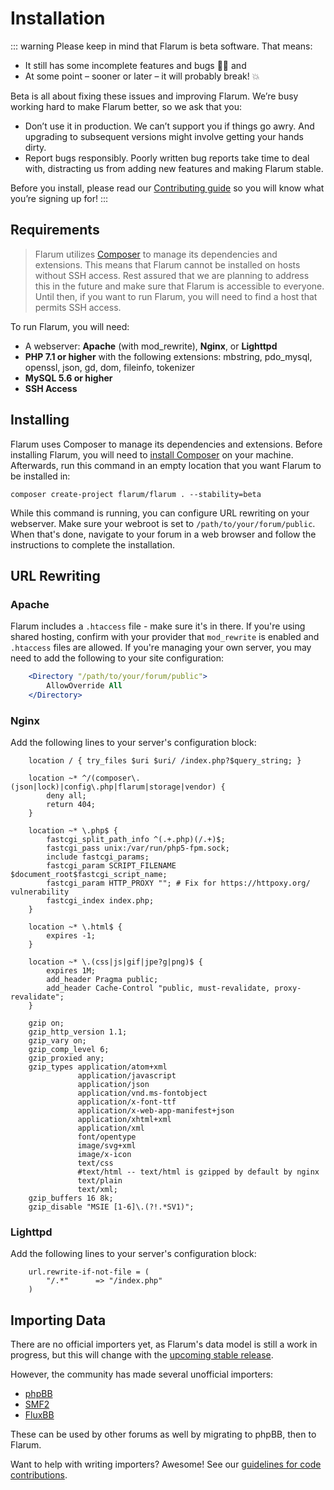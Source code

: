 # Installation

::: warning
Please keep in mind that Flarum is beta software. That means:

* It still has some incomplete features and bugs 🐛🐞 and
* At some point – sooner or later – it will probably break! 💥

Beta is all about fixing these issues and improving Flarum. We’re busy working hard to make Flarum better, so we ask that you:

* Don’t use it in production. We can’t support you if things go awry. And upgrading to subsequent versions might involve getting your hands dirty.
* Report bugs responsibly. Poorly written bug reports take time to deal with, distracting us from adding new features and making Flarum stable.

Before you install, please read our [Contributing guide](/contributing.md) so you will know what you’re signing up for!
:::

## Requirements

> Flarum utilizes [Composer](https://getcomposer.org) to manage its dependencies and extensions. This means that Flarum cannot be installed on hosts without SSH access. Rest assured that we are planning to address this in the future and make sure that Flarum is accessible to everyone. Until then, if you want to run Flarum, you will need to find a host that permits SSH access.

To run Flarum, you will need:
* A webserver: **Apache** (with mod_rewrite), **Nginx**, or **Lighttpd**
* **PHP 7.1 or higher** with the following extensions: mbstring, pdo_mysql, openssl, json, gd, dom, fileinfo, tokenizer
* **MySQL 5.6 or higher**
* **SSH Access**

## Installing

Flarum uses Composer to manage its dependencies and extensions. Before installing Flarum, you will need to [install Composer](https://getcomposer.org) on your machine. Afterwards, run this command in an empty location that you want Flarum to be installed in:

```
composer create-project flarum/flarum . --stability=beta
```

While this command is running, you can configure URL rewriting on your webserver. Make sure your webroot is set to `/path/to/your/forum/public`. When that's done, navigate to your forum in a web browser and follow the instructions to complete the installation.

## URL Rewriting

### Apache

Flarum includes a `.htaccess` file - make sure it's in there. If you're using shared hosting, confirm with your provider that `mod_rewrite` is enabled and `.htaccess` files are allowed. If you're managing your own server, you may need to add the following to your site configuration:

```apache
    <Directory "/path/to/your/forum/public">
        AllowOverride All
    </Directory>
```

### Nginx

Add the following lines to your server's configuration block:

```nginx
    location / { try_files $uri $uri/ /index.php?$query_string; }

    location ~* ^/(composer\.(json|lock)|config\.php|flarum|storage|vendor) {
        deny all;
        return 404;
    }

    location ~* \.php$ {
        fastcgi_split_path_info ^(.+.php)(/.+)$;
        fastcgi_pass unix:/var/run/php5-fpm.sock;
        include fastcgi_params;
        fastcgi_param SCRIPT_FILENAME $document_root$fastcgi_script_name;
        fastcgi_param HTTP_PROXY ""; # Fix for https://httpoxy.org/ vulnerability
        fastcgi_index index.php;
    }
    
    location ~* \.html$ {
        expires -1;
    }

    location ~* \.(css|js|gif|jpe?g|png)$ {
        expires 1M;
        add_header Pragma public;
        add_header Cache-Control "public, must-revalidate, proxy-revalidate";
    }

    gzip on;
    gzip_http_version 1.1;
    gzip_vary on;
    gzip_comp_level 6;
    gzip_proxied any;
    gzip_types application/atom+xml
               application/javascript
               application/json
               application/vnd.ms-fontobject
               application/x-font-ttf
               application/x-web-app-manifest+json
               application/xhtml+xml
               application/xml
               font/opentype
               image/svg+xml
               image/x-icon
               text/css
               #text/html -- text/html is gzipped by default by nginx
               text/plain
               text/xml;
    gzip_buffers 16 8k;
    gzip_disable "MSIE [1-6]\.(?!.*SV1)";
```

### Lighttpd

Add the following lines to your server's configuration block:

```lighttpd
    url.rewrite-if-not-file = (
        "/.*"      => "/index.php"
    )
```

## Importing Data

There are no official importers yet, as Flarum's data model is still a work in progress, but this will change with the [upcoming stable release](https://flarum.org/roadmap).

However, the community has made several unofficial importers:

* [phpBB](https://discuss.flarum.org/d/1117-phpbb-migrate-script-updated-for-beta-5)
* [SMF2](https://github.com/ItalianSpaceAstronauticsAssociation/smf2_to_flarum)
* [FluxBB](https://discuss.flarum.org/d/3867-fluxbb-to-flarum-migration-tool)

These can be used by other forums as well by migrating to phpBB, then to Flarum.

Want to help with writing importers? Awesome! See our [guidelines for code contributions](/contributing.md).
